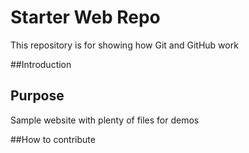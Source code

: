 # Starter Web Repo

This repository is for showing how Git and GitHub work
##Introduction
## Purpose

Sample website with plenty of files for demos##How to contribute